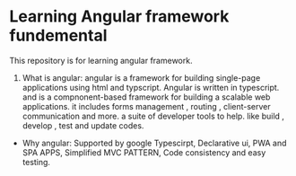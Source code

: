 # Learning Angular framework fundemental
This repository is for learning angular framework.

1. What is angular:
angular is a framework for building single-page applications using html and typscript. Angular is written in typescript.
and is a compnonent-based framework for building a scalable web applications.
it includes forms management , routing , client-server communication and more.
a suite of developer tools to help. like build , develop , test and update codes.

- Why angular:
  Supported by google
  Typescirpt,
  Declarative ui,
  PWA and SPA APPS,
  Simplified MVC PATTERN,
  Code consistency and easy testing.

